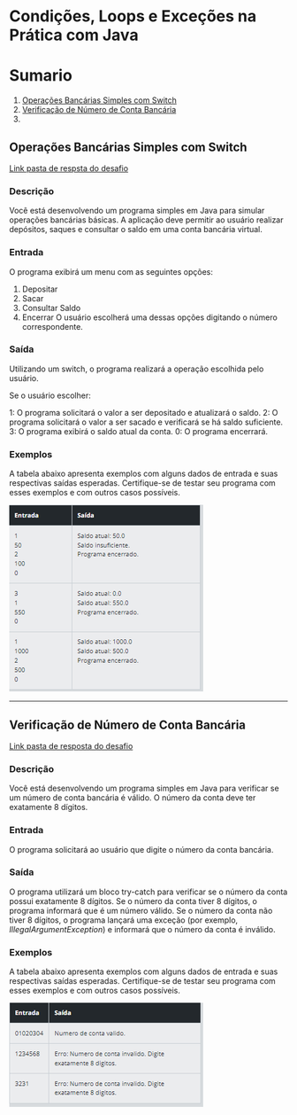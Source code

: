 # Condições, Loops e Exceções na Prática com Java

# Sumario

1. [Operações Bancárias Simples com Switch](#operações-bancárias-simples-com-switch)
1. [Verificação de Número de Conta Bancária](#verificação-de-número-de-conta-bancária)
1. 



## Operações Bancárias Simples com Switch

[Link pasta de respsta do desafio](/src/simulacaoBancaria/)

### Descrição

Você está desenvolvendo um programa simples em Java para simular operações bancárias básicas. A aplicação deve permitir ao usuário realizar depósitos, saques e consultar o saldo em uma conta bancária virtual.

### Entrada

O programa exibirá um menu com as seguintes opções:

1. Depositar
2. Sacar
3. Consultar Saldo
4. Encerrar
O usuário escolherá uma dessas opções digitando o número correspondente.

### Saída

Utilizando um switch, o programa realizará a operação escolhida pelo usuário.

Se o usuário escolher:

1: O programa solicitará o valor a ser depositado e atualizará o saldo.
2: O programa solicitará o valor a ser sacado e verificará se há saldo suficiente.
3: O programa exibirá o saldo atual da conta.
0: O programa encerrará.

### Exemplos

A tabela abaixo apresenta exemplos com alguns dados de entrada e suas respectivas saídas esperadas. Certifique-se de testar seu programa com esses exemplos e com outros casos possíveis.

![Tabela de In and out - SimulacaoBancaria](./imgs/img_simulcaoBancaria.png)

---
## Verificação de Número de Conta Bancária

[Link pasta de resposta do desafio](/src/verificadorNumeroConta/)

### Descrição

Você está desenvolvendo um programa simples em Java para verificar se um número de conta bancária é válido. O número da conta deve ter exatamente 8 dígitos.

### Entrada

O programa solicitará ao usuário que digite o número da conta bancária.

### Saída
O programa utilizará um bloco try-catch para verificar se o número da conta possui exatamente 8 dígitos.
Se o número da conta tiver 8 dígitos, o programa informará que é um número válido.
Se o número da conta não tiver 8 dígitos, o programa lançará uma exceção (por exemplo, _IllegalArgumentException_) e informará que o número da conta é inválido.

### Exemplos
A tabela abaixo apresenta exemplos com alguns dados de entrada e suas respectivas saídas esperadas. Certifique-se de testar seu programa com esses exemplos e com outros casos possíveis.

![Tabela de In and out - VerificadorNumeroConta](./imgs/img_VerificadorNumeroConta.png)